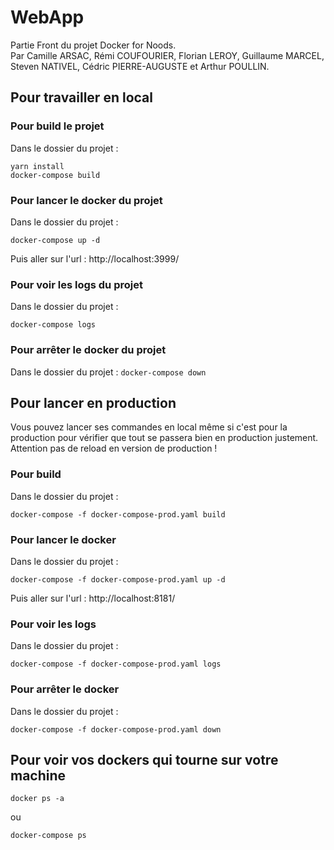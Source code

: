 # WebApp

Partie Front du projet Docker for Noods.  
Par Camille ARSAC, Rémi COUFOURIER, Florian LEROY, Guillaume MARCEL, Steven NATIVEL, Cédric PIERRE-AUGUSTE et Arthur POULLIN.

## **Pour travailler en local**
### **Pour build le projet**

Dans le dossier du projet : 
```b
yarn install
docker-compose build
```

### **Pour lancer le docker du projet**

Dans le dossier du projet : 
```
docker-compose up -d
```

Puis aller sur l'url : http://localhost:3999/

### **Pour voir les logs du projet**

Dans le dossier du projet : 
```
docker-compose logs
```
### **Pour arrêter le docker du projet**

Dans le dossier du projet : ```docker-compose down```


## **Pour lancer en production**

Vous pouvez lancer ses commandes en local même si c'est pour la production pour vérifier que tout se passera bien en production justement. Attention pas de reload en version de production !
### **Pour build**

Dans le dossier du projet : 
```
docker-compose -f docker-compose-prod.yaml build
```

### **Pour lancer le docker**

Dans le dossier du projet : 
```
docker-compose -f docker-compose-prod.yaml up -d
```

Puis aller sur l'url : http://localhost:8181/

### **Pour voir les logs**

Dans le dossier du projet : 
```
docker-compose -f docker-compose-prod.yaml logs
```

### **Pour arrêter le docker**

Dans le dossier du projet : 
```
docker-compose -f docker-compose-prod.yaml down
```



## **Pour voir vos dockers qui tourne sur votre machine**

```
docker ps -a
``` 
ou 
```
docker-compose ps
```

